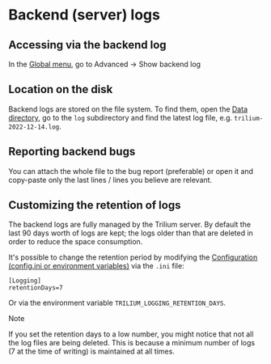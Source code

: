 # Backend (server) logs
## Accessing via the backend log

In the <a class="reference-link" href="../../Basic%20Concepts%20and%20Features/UI%20Elements/Global%20menu.md">Global menu</a>, go to Advanced → Show backend log

## Location on the disk

Backend logs are stored on the file system. To find them, open the <a class="reference-link" href="../../Installation%20%26%20Setup/Data%20directory.md">Data directory</a>, go to the `log` subdirectory and find the latest log file, e.g. `trilium-2022-12-14.log`. 

## Reporting backend bugs

You can attach the whole file to the bug report (preferable) or open it and copy-paste only the last lines / lines you believe are relevant.

## Customizing the retention of logs

The backend logs are fully managed by the Trilium server. By default the last 90 days worth of logs are kept; the logs older than that are deleted in order to reduce the space consumption.

It's possible to change the retention period by modifying the <a class="reference-link" href="../../Advanced%20Usage/Configuration%20(config.ini%20or%20e.md">Configuration (config.ini or environment variables)</a> via the `.ini` file:

```
[Logging]
retentionDays=7
```

Or via the environment variable `TRILIUM_LOGGING_RETENTION_DAYS`.

> [!NOTE]
> If you set the retention days to a low number, you might notice that not all the log files are being deleted. This is because a minimum number of logs (7 at the time of writing) is maintained at all times.